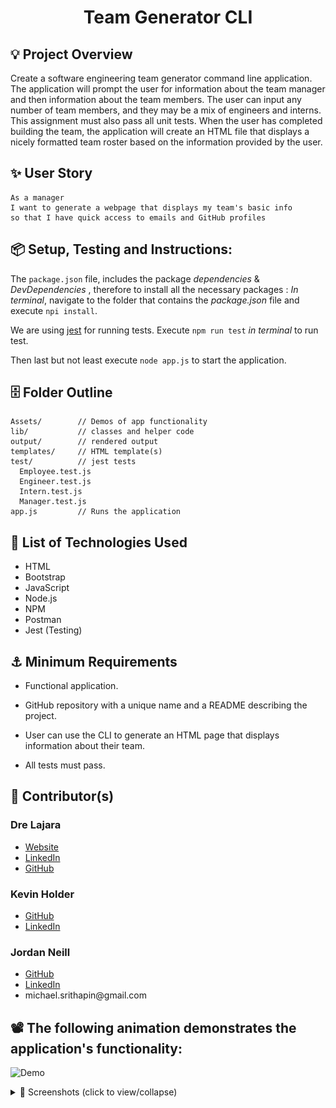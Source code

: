 <h1 align='center'>Team Generator CLI</h1>

## 💡 Project Overview

Create a software engineering team generator command line application. The application will prompt the user for information about the team manager and then information about the team members. The user can input any number of team members, and they may be a mix of engineers and interns. This assignment must also pass all unit tests. When the user has completed building the team, the application will create an HTML file that displays a nicely formatted team roster based on the information provided by the user.

## ✨ User Story

```
As a manager
I want to generate a webpage that displays my team's basic info
so that I have quick access to emails and GitHub profiles
```

## 📦 Setup, Testing and Instructions:

The `package.json` file, includes the package _dependencies_ & _DevDependencies_ , therefore to install all the necessary packages : _In terminal_, navigate to the folder that contains the _package.json_ file and execute `npi install`.

We are using [jest](https://jestjs.io/) for running tests. Execute `npm run test` _in terminal_ to run test.

Then last but not least execute `node app.js` to start the application.

## 🗄️ Folder Outline

```
Assets/        // Demos of app functionality
lib/           // classes and helper code
output/        // rendered output
templates/     // HTML template(s)
test/          // jest tests
  Employee.test.js
  Engineer.test.js
  Intern.test.js
  Manager.test.js
app.js         // Runs the application
```

## 📲 List of Technologies Used

- HTML
- Bootstrap
- JavaScript
- Node.js
- NPM
- Postman
- Jest (Testing)

## ⚓ Minimum Requirements

- Functional application.

- GitHub repository with a unique name and a README describing the project.

- User can use the CLI to generate an HTML page that displays information about their team.

- All tests must pass.

<h2>📓 Contributor(s)</h2>

<h3>Dre Lajara</h3>
<ul>
    <li><a href='https://juanlajara.github.io/portfolio.html' target='_blank'>Website</a></li>
    <li><a href='https://www.linkedin.com/in/juan-andres-lajara-179a8442' target='_blank'>LinkedIn</a></li>
    <li><a href='https://github.com/juanlajara' target='_blank'>GitHub</a></li>
</ul>

<h3>Kevin Holder</h3>
<ul>
    <li><a href='https://github.com/kholder777' target='_blank'>GitHub</a></li> 
    <li><a href='https://www.linkedin.com/in/kevin-holder-25476788/' target='_blank'>LinkedIn</a></li> 
</ul>

<h3>Jordan Neill</h3>
<ul>
    <li><a href='https://github.com/jordanalexis6'>GitHub</a></li>
    <li><a href='https://www.linkedin.com/in/jordan-neill-a48b681a0/' target='_blank'>LinkedIn</a></li>
    <li>michael.srithapin@gmail.com</li>
</ul>

## 📽️ The following animation demonstrates the application's functionality:

![Demo](./Assets/TeamCLIGenGif.gif)

<details>
<summary>🌟 Screenshots (click to view/collapse)</summary>
1 of 2
<img src="./Assets/Demo Image 1.png">

2 of 2

<img src="./Assets/Demo Image 2.png">
</details>

